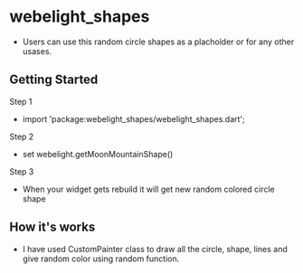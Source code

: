 # webelight_shapes

- Users can use this random circle shapes as a placholder or for any other usases.

## Getting Started


Step 1
- import 'package:webelight_shapes/webelight_shapes.dart';

Step 2
- set webelight.getMoonMountainShape(<!-- set your size in double -->)

Step 3
- When your widget gets rebuild it will get new random colored circle shape


## How it's works

- I have used CustomPainter class to draw all the circle, shape, lines and give random color using random function.

